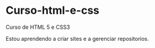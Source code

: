 # Curso-html-e-css
 Curso de HTML 5 e CSS3


 Estou aprendendo a criar sites e a gerenciar repositorios.
